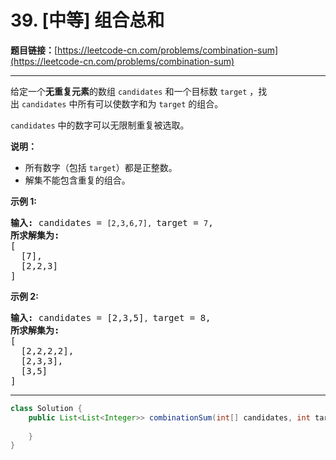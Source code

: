 # 39. [中等] 组合总和

**题目链接：**[https://leetcode-cn.com/problems/combination-sum](https://leetcode-cn.com/problems/combination-sum)

---

<div class="content__1Y2H">
 <div class="notranslate">
  <p>给定一个<strong>无重复元素</strong>的数组&nbsp;<code>candidates</code>&nbsp;和一个目标数&nbsp;<code>target</code>&nbsp;，找出&nbsp;<code>candidates</code>&nbsp;中所有可以使数字和为&nbsp;<code>target</code>&nbsp;的组合。</p> 
  <p><code>candidates</code>&nbsp;中的数字可以无限制重复被选取。</p> 
  <p><strong>说明：</strong></p> 
  <ul> 
   <li>所有数字（包括&nbsp;<code>target</code>）都是正整数。</li> 
   <li>解集不能包含重复的组合。&nbsp;</li> 
  </ul> 
  <p><strong>示例&nbsp;1:</strong></p> 
  <pre class="language-text"><strong>输入:</strong> candidates = <code>[2,3,6,7], </code>target = <code>7</code>,
<strong>所求解集为:</strong>
[
  [7],
  [2,2,3]
]
</pre> 
  <p><strong>示例&nbsp;2:</strong></p> 
  <pre class="language-text"><strong>输入:</strong> candidates = [2,3,5]<code>, </code>target = 8,
<strong>所求解集为:</strong>
[
&nbsp; [2,2,2,2],
&nbsp; [2,3,3],
&nbsp; [3,5]
]</pre> 
 </div>
</div>

---

```java
class Solution {
    public List<List<Integer>> combinationSum(int[] candidates, int target) {
        
    }
}
```